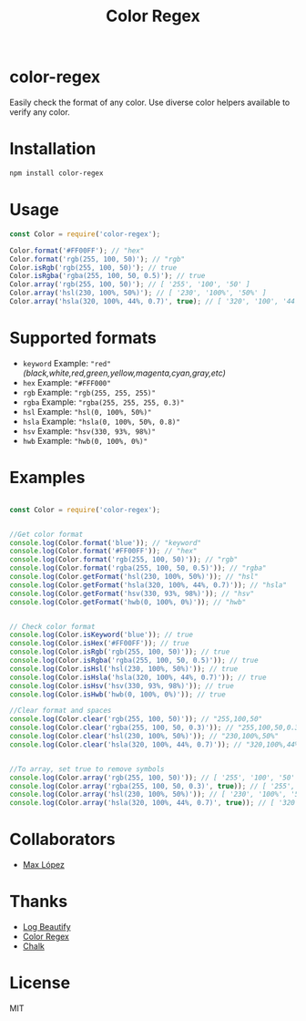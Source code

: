 <h1 align="center">
	<br>
	Color Regex
    <br>
    <br>
</h1>

# color-regex

Easily check the format of any color. Use diverse color helpers available to verify any color.


# Installation
```bash
npm install color-regex
```

# Usage

```js
const Color = require('color-regex');

Color.format('#FF00FF'); // "hex"
Color.format('rgb(255, 100, 50)'); // "rgb"
Color.isRgb('rgb(255, 100, 50)'); // true
Color.isRgba('rgba(255, 100, 50, 0.5)'); // true
Color.array('rgb(255, 100, 50)'); // [ '255', '100', '50' ]
Color.array('hsl(230, 100%, 50%)'); // [ '230', '100%', '50%' ]
Color.array('hsla(320, 100%, 44%, 0.7)', true); // [ '320', '100', '44', '0.7' ]

```

# Supported formats

- `keyword` Example: `"red"` *(black,white,red,green,yellow,magenta,cyan,gray,etc)*
- `hex` Example: `"#FFF000"`
- `rgb` Example: `"rgb(255, 255, 255)"`
- `rgba` Example: `"rgba(255, 255, 255, 0.3)"`
- `hsl` Example: `"hsl(0, 100%, 50%)"`
- `hsla` Example: `"hsla(0, 100%, 50%, 0.8)"`
- `hsv` Example: `"hsv(330, 93%, 98%)"`
- `hwb` Example: `"hwb(0, 100%, 0%)"`



# Examples

```js

const Color = require('color-regex');


//Get color format
console.log(Color.format('blue')); // "keyword"
console.log(Color.format('#FF00FF')); // "hex"
console.log(Color.format('rgb(255, 100, 50)')); // "rgb"
console.log(Color.format('rgba(255, 100, 50, 0.5)')); // "rgba"
console.log(Color.getFormat('hsl(230, 100%, 50%)')); // "hsl"
console.log(Color.getFormat('hsla(320, 100%, 44%, 0.7)')); // "hsla"
console.log(Color.getFormat('hsv(330, 93%, 98%)')); // "hsv"
console.log(Color.getFormat('hwb(0, 100%, 0%)')); // "hwb"


// Check color format
console.log(Color.isKeyword('blue')); // true
console.log(Color.isHex('#FF00FF')); // true
console.log(Color.isRgb('rgb(255, 100, 50)')); // true
console.log(Color.isRgba('rgba(255, 100, 50, 0.5)')); // true
console.log(Color.isHsl('hsl(230, 100%, 50%)')); // true
console.log(Color.isHsla('hsla(320, 100%, 44%, 0.7)')); // true
console.log(Color.isHsv('hsv(330, 93%, 98%)')); // true
console.log(Color.isHwb('hwb(0, 100%, 0%)')); // true

//Clear format and spaces
console.log(Color.clear('rgb(255, 100, 50)')); // "255,100,50"
console.log(Color.clear('rgba(255, 100, 50, 0.3)')); // "255,100,50,0.3"
console.log(Color.clear('hsl(230, 100%, 50%)')); // "230,100%,50%"
console.log(Color.clear('hsla(320, 100%, 44%, 0.7)')); // "320,100%,44%,0.7"


//To array, set true to remove symbols
console.log(Color.array('rgb(255, 100, 50)')); // [ '255', '100', '50' ]
console.log(Color.array('rgba(255, 100, 50, 0.3)', true)); // [ '255', '100', '50', '0.3' ]
console.log(Color.array('hsl(230, 100%, 50%)')); // [ '230', '100%', '50%' ]
console.log(Color.array('hsla(320, 100%, 44%, 0.7)', true)); // [ '320', '100', '44', '0.7' ]

```



# Collaborators

- [Max López](https://github.com/maxlopez)


# Thanks
- [Log Beautify](https://www.npmjs.com/package/log-beautify)
- [Color Regex](https://www.npmjs.com/package/color-regex)
- [Chalk](https://www.npmjs.com/package/chalk)


# License

MIT